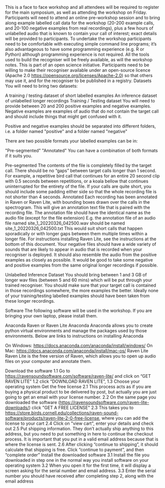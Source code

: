 This is a face to face workshop and all attendees will be required to register for the main symposium, as well as attending the workshop on Friday.
Participants will need to attend an online pre-workshop session and to bring along example labelled call data for the workshop (20-200 example calls, and 20-100 negative examples from real recordings), plus a few hours of unlabelled audio that is known to contain your call of interest; exact details will be provided to participants.
To undertake the workshop participants need to be comfortable with executing simple command line programs; it’s also advantageous to have some programming experience (e.g. R or Python) although programming experience is not required. All the tools used to build the recogniser will be freely available, as will the workshop notes.
This is part of an open science initiative. Participants need to be willing to make their recogniser available under an open-source licence (Apache 2.0 https://opensource.org/licenses/Apache-2.0) so that others may use it, and for the recogniser to be published in a registry.
Datasets
You will need to bring two datasets:

A training / testing dataset of short labelled examples
An inference dataset of unlabelled longer recordings
Training / Testing dataset
You will need to provide between 20 and 200 positive examples and negative examples. Negative examples are examples of audio that do not contain the target call and should include things that might get confused with it.

Positive and negative examples should be separated into different folders, i.e. a folder named "positive" and a folder named "negative"

There are two possible formats your labelled examples can be in:

"Pre-segmented"
"Annotated"
You can have a combination of both formats if it suits you.

Pre-segmented
The contents of the file is completely filled by the target call.
There should be no “gaps” between target calls longer than 1 second. ​ For example, a repetitive bird call that continues for an entire 20 second clip with 0.5 seconds between repetitions, or a koala bellow that continues uninterrupted for the entirety of the file.
If your calls are quite short, you should include some padding either side so that the whole recording file is not shorter than 4 seconds.
Annotated
Each recording has been annotated in Raven or Raven Lite, with bounding boxes drawn over the calls in the spectrogram.
This will give an annotation text file that is paired with the recording file.
The annotation file should have the identical name as the audio file (except for the file extension) E.g. the annotation file of an audio file named site_1_20220326_042500.wav should be named site_1_20220326_042500.txt
This would suit short calls that happen sporadically or with longer gaps between them multiple times within a longer file.
For instructions installing Raven Lite, see the instructions at the bottom of this document.
Your negative files should have a wide variety of sounds that are likely to appear in audio that is recorded when your recogniser is deployed. It should also resemble the audio from the positive examples as closely as possible. It would be good to take some negative and positive examples from the same original longer recordings if possible.

Unlabelled Inference Dataset
You should bring between 1 and 3 GB of longer wav files (between 5 and 60 mins) which will be put through your trained recogniser. You should make sure that your target call is contained in those recordings somewhere, the more examples the better. Ideally none of your training/testing labelled examples should have been taken from these longer recordings.

Software
The following software will be used in the workshop. If you are bringing your own laptop, please install them.

Anaconda
Raven or Raven Lite
Anaconda
Anaconda allows you to create python virtual environments and manage the packages used by those environments. Below are links to instructions on installing Anaconda

On Windows: https://docs.anaconda.com/anaconda/install/windows/
On Mac: https://docs.anaconda.com/anaconda/install/mac-os/
Raven Lite
Raven Lite is the free version of Raven, which allows you to open up audio files on your computer and annotate them.

Download the software
1.1 Go to https://ravensoundsoftware.com/software/raven-lite/ and click on “GET RAVEN LITE”
1.2 click “DOWNLOAD RAVEN LITE”,
1.3 Choose your operating system
Get the free license
2.1 This process acts as if you are buying a physical product to be delivered by post, but actually you are just going to get an email with your license number.
2.2 On the same page you downloaded the software (https://ravensoundsoftware.com/raven-lite-downloads/) click "GET A FREE LICENSE"
2.3 This takes you to https://store.birds.cornell.edu/collections/raven-sound-software/products/raven-lite-2-0-free-license, where you can add the license to your cart
2.4 Click on "view cart", enter your details and check out
2.5 Put shipping information. They don’t actually ship anything to this address, but you need to put something in here to continue the checkout process. It is important that you put in a valid email address because that is where the license is sent.
2.6 After clicking “continue to shipping”, it should calculate that shipping is free. Click “continue to payment”, and then “complete order”
Install the downloaded software
3.1 Install the file you downloaded in step one in the normal way you install software on your operating system
3.2 When you open it for the first time, it will display a screen asking for the serial number and email address.
3.3 Enter the serial number you should have received after completing step 2, along with the email address

